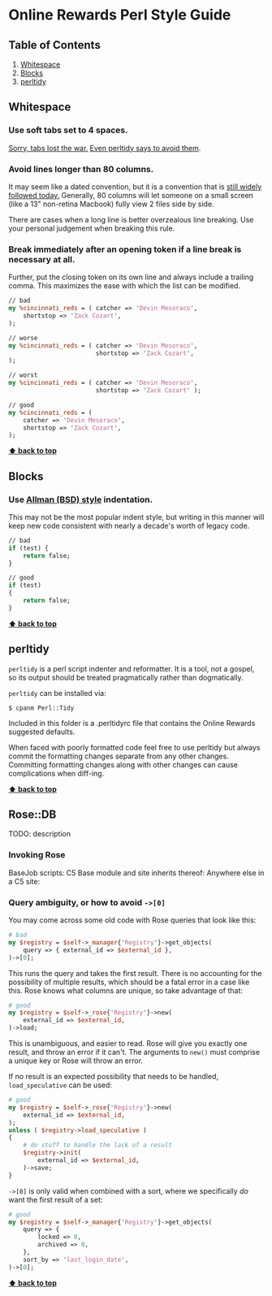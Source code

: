 # Online Rewards Perl Style Guide

## Table of Contents
  1. [Whitespace](#whitespace)
  1. [Blocks](#blocks)
  1. [perltidy](#perltidy)

## Whitespace

### Use soft tabs set to 4 spaces.
[Sorry, tabs lost the war.](http://sideeffect.kr/popularconvention) [Even perltidy says to avoid them](http://perltidy.sourceforge.net/perltidy.html#tabs).

### Avoid lines longer than 80 columns.

It may seem like a dated convention, but it is a convention that is [still widely followed today.](http://sideeffect.kr/popularconvention) Generally, 80 columns will let someone on a small screen (like a 13" non-retina Macbook) fully view 2 files side by side.

There are cases when a long line is better overzealous line breaking. Use your personal judgement when breaking this rule.

### Break immediately after an opening token if a line break is necessary at all.

Further, put the closing token on its own line and always include a trailing comma. This maximizes the ease with which the list can be modified.
```perl
// bad
my %cincinnati_reds = ( catcher => 'Devin Mesoraco',
    shortstop => 'Zack Cozart',
);

// worse
my %cincinnati_reds = ( catcher => 'Devin Mesoraco',
                        shortstop => 'Zack Cozart',
);

// worst
my %cincinnati_reds = ( catcher => 'Devin Mesoraco',
                        shortstop => 'Zack Cozart' );

// good
my %cincinnati_reds = (
    catcher => 'Devin Mesoraco',
    shortstop => 'Zack Cozart',
);
```

**[⬆ back to top](#table-of-contents)**

## Blocks

### Use [Allman (BSD) style](https://en.wikipedia.org/wiki/Indent_style#Allman_style) indentation.

This may not be the most popular indent style, but writing in this manner will keep new code consistent with nearly a decade's worth of legacy code.
```perl
// bad
if (test) {
    return false;
}

// good
if (test)
{
    return false;
}
```

**[⬆ back to top](#table-of-contents)**

## perltidy
`perltidy` is a perl script indenter and reformatter. It is a tool, not a gospel, so its output should be treated pragmatically rather than dogmatically.

`perltidy` can be installed via:

```shell
$ cpanm Perl::Tidy
```

Included in this folder is a .perltidyrc file that contains the Online Rewards suggested defaults.

When faced with poorly formatted code feel free to use perltidy but always commit the formatting changes separate from any other changes. Committing formatting changes along with other changes can cause complications when diff-ing.

**[⬆ back to top](#table-of-contents)**

## Rose::DB
TODO: description

### Invoking Rose
BaseJob scripts:
C5 Base module and site inherits thereof:
Anywhere else in a C5 site:

### Query ambiguity, or how to avoid `->[0]`
You may come across some old code with Rose queries that look like this:
```perl
# bad
my $registry = $self->_manager{'Registry'}->get_objects(
    query => { external_id => $external_id },
)->[0];
```
This runs the query and takes the first result.  There is no accounting for the possibility of multiple results, which should be a fatal error in a case like this.
Rose knows what columns are unique, so take advantage of that:
```perl
# good
my $registry = $self->_rose{'Registry'}->new(
    external_id => $external_id,
)->load;
```
This is unambiguous, and easier to read.  Rose will give you exactly one result, and throw an error if it can't.  The arguments to `new()` must comprise a unique key or Rose will throw an error.

If no result is an expected possibility that needs to be handled, `load_speculative` can be used:
```perl
# good
my $registry = $self->_rose{'Registry'}->new(
    external_id => $external_id,
);
unless ( $registry->load_speculative )
{
    # do stuff to handle the lack of a result
    $registry->init(
        external_id => $external_id,
    )->save;
}
```

`->[0]` is only valid when combined with a sort, where we specifically *do* want the first result of a set:
```perl
# good
my $registry = $self->_manager{'Registry'}->get_objects(
    query => {
        locked => 0,
        archived => 0,
    },
    sort_by => 'last_login_date',
)->[0];
```

**[⬆ back to top](#table-of-contents)**
